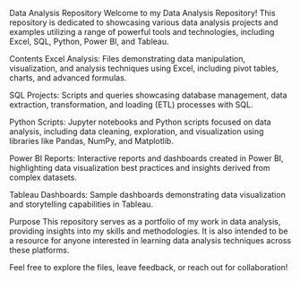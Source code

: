 Data Analysis Repository
Welcome to my Data Analysis Repository! This repository is dedicated to showcasing various data analysis projects and examples utilizing a range of powerful tools and technologies, including Excel, SQL, Python, Power BI, and Tableau.

Contents
Excel Analysis: Files demonstrating data manipulation, visualization, and analysis techniques using Excel, including pivot tables, charts, and advanced formulas.

SQL Projects: Scripts and queries showcasing database management, data extraction, transformation, and loading (ETL) processes with SQL.

Python Scripts: Jupyter notebooks and Python scripts focused on data analysis, including data cleaning, exploration, and visualization using libraries like Pandas, NumPy, and Matplotlib.

Power BI Reports: Interactive reports and dashboards created in Power BI, highlighting data visualization best practices and insights derived from complex datasets.

Tableau Dashboards: Sample dashboards demonstrating data visualization and storytelling capabilities in Tableau.

Purpose
This repository serves as a portfolio of my work in data analysis, providing insights into my skills and methodologies. It is also intended to be a resource for anyone interested in learning data analysis techniques across these platforms.

Feel free to explore the files, leave feedback, or reach out for collaboration!


